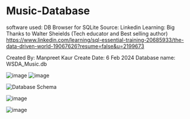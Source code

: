# Music-Database
software used: DB Browser for SQLite
Source: Linkedin Learning: Big Thanks to Walter Sheields (Tech educator and Best selling author)
https://www.linkedin.com/learning/sql-essential-training-20685933/the-data-driven-world-19067626?resume=false&u=2199673

Created By: Manpreet Kaur
Create Date: 6 Feb 2024
Database name: WSDA_Music.db

![image](https://github.com/Manpreetkaur0509/Music-Database/assets/146500547/4a46e3f0-e2ae-416a-8457-b777239b4059)
![image](https://github.com/Manpreetkaur0509/Music-Database/assets/146500547/e5514d95-6427-45fb-8881-db0eba52c4ab)

![Database Schema](https://github.com/Manpreetkaur0509/Music-Database/assets/146500547/4f91d8d4-fd42-4da7-94f3-72761d171596)










![image](https://github.com/Manpreetkaur0509/Music-Database/assets/146500547/adc4652b-f7e9-46ce-900c-f1b6a7dc8651)

![image](https://github.com/Manpreetkaur0509/Music-Database/assets/146500547/20a53bb3-cedf-40d1-a2cf-4cbfecbaa1b3)
